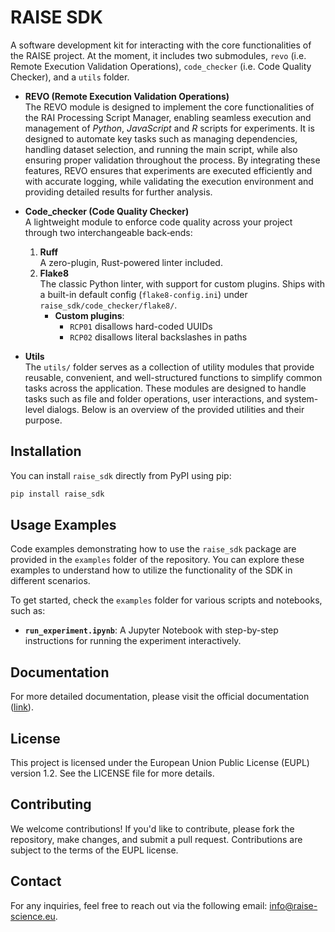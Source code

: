 # RAISE SDK
A software development kit for interacting with the core functionalities of the RAISE project.
At the moment, it includes two submodules, `revo` (i.e. Remote Execution Validation Operations), `code_checker` (i.e. Code Quality Checker), and a `utils` folder.

- <b> REVO (Remote Execution Validation Operations) </b> <br>
  The REVO module is designed to implement the core functionalities of the RAI Processing Script Manager, enabling seamless execution and management of *Python*, *JavaScript* and *R* scripts for experiments. It is designed to automate key tasks such as managing dependencies, handling dataset selection, and running the main script, while also ensuring proper validation throughout the process. By integrating these features, REVO ensures that experiments are executed efficiently and with accurate logging, while validating the execution environment and providing detailed results for further analysis.

- <b> Code_checker (Code Quality Checker) </b> <br>
  A lightweight module to enforce code quality across your project through two interchangeable back‑ends:
  1. **Ruff**  
     A zero-plugin, Rust-powered linter included.
  2. **Flake8**  
     The classic Python linter, with support for custom plugins. Ships with a built-in default config (`flake8-config.ini`) under `raise_sdk/code_checker/flake8/`.
     - **Custom plugins**:
          - `RCP01` disallows hard-coded UUIDs
          - `RCP02` disallows literal backslashes in paths
  <!---
  3. **Pre-commit**  
     Wraps your project's own `.pre-commit-config.yaml`, or falls back to the shipped one under `raise_sdk/code_checker/precommit/`.
     - **Git requirement**: must be run inside a Git repo with `pre-commit` installed in the environment
  -->

- <b> Utils </b> <br>
  The `utils/` folder serves as a collection of utility modules that provide reusable, convenient, and well-structured functions to simplify common tasks across the application. These modules are designed to handle tasks such as file and folder operations, user interactions, and system-level dialogs. Below is an overview of the provided utilities and their purpose.



## Installation
You can install `raise_sdk` directly from PyPI using pip:

```bash
pip install raise_sdk
```

## Usage Examples
Code examples demonstrating how to use the `raise_sdk` package are provided in the `examples` folder of the repository. You can explore these examples to understand how to utilize the functionality of the SDK in different scenarios.

To get started, check the `examples` folder for various scripts and notebooks, such as:
- **`run_experiment.ipynb`**: A Jupyter Notebook with step-by-step instructions for running the experiment interactively.

## Documentation
For more detailed documentation, please visit the official documentation ([link](https://documentation.raise-science.eu/)).

## License
This project is licensed under the European Union Public License (EUPL) version 1.2. See the LICENSE file for more details.

##  Contributing
We welcome contributions! If you'd like to contribute, please fork the repository, make changes, and submit a pull request. Contributions are subject to the terms of the EUPL license.

## Contact
For any inquiries, feel free to reach out via the following email: info@raise-science.eu.